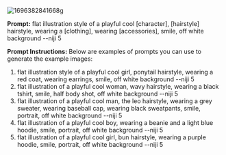 ![1696382841668g](https://github.com/user-attachments/assets/75e2a147-806d-4c12-8552-f7fb5c3a556d)

**Prompt:**
flat illustration style of a playful cool [character], [hairstyle] hairstyle, wearing a [clothing], wearing [accessories], smile, off white background --niji 5

**Prompt Instructions:**
Below are examples of prompts you can use to generate the example images:
1. flat illustration style of a playful cool girl, ponytail hairstyle, wearing a red coat, wearing earrings, smile, off white background --niji 5
2. flat illustration of a playful cool woman, wavy hairstyle, wearing a black tshirt, smile, half body shot, off white background --niji 5 
4. flat illustration of a playful cool man, the leo hairstyle, wearing a grey sweater, wearing baseball cap, wearing black sweatpants, smile, portrait, off white background --niji 5
5. flat illustration of a playful cool boy, wearing a beanie and a light blue hoodie, smile, portrait, off white background --niji 5 
6. flat illustration of a playful cool girl, bun hairstyle, wearing a purple hoodie, smile, portrait, off white background --niji 5 
